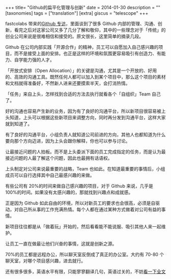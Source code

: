 +++
title= "Github的扁平化管理与创新"
date = 2014-01-30
description = ""
[taxonomies]
tags = ["translation"]
[extra]
giscus = "telescope"
+++

fastcolabs 带来的[Github 专访](http://www.fastcolabs.com/3020181/open-company/inside-githubs-super-lean-management-strategy-and-how-it-drives-innovation)，里面谈到了很多 Github 内部的管理、沟通、创新，看完之后对这家公司又多了几分了解和敬仰，其中的一些理念对于「传统」的创业公司来说是很难相信和接受的。原文很长，这里简单的摘录几段。

Github 在公司内部实践「开源合作」的精神，员工可以自愿加入自己感兴趣的项目，而不是接受上面的安排。也正是这样的环境和氛围更容易吸引有创造力、有能力、自学能力强的人才。

「开放式安排（Open Allocation）」的关键是沟通，尤其是一个开放的、好用的、高效的沟通工具。既然任何人都可以加入到某个项目中，那么这个项目的素材和文档就得准备好，不然新人进来还要摸索半天，会打消热情。

「任务」来自上头，怎样找到合适的方法去执行就看各个「自组织」Team 自己了。

好的沟通也容易产生新的业务，因为有了良好的沟通平台，所以新项目很容易被上头知道，上头可以根据这些新项目来调整方向，同时再分发到沟通平台，这样大家就到知道了。

有了良好的沟通平台，小组负责人就知道公司前进的方向，其他人也都知道为什么要向那个方向迈进，因为上头会跟你解释，你也可以参与讨论。

让最接近问题的人拍板。而不是上头委派下面的员工完成指定的任务，而是认为最接近问题的人最了解这个问题，因此也最拥有话语权。

上头制定对公司来说最重要的战略，Team 也如此。在知道最重要的事情后，小组成员可以自行选择其中自己最感兴趣的来做。

有些公司有 20%的时间来做自己感兴趣的项目，对于 Github 来说，几乎是 100%的时间。如果没有太感兴趣的，那就找到兴趣点和成就感。

正是因为 Github 如此自由的环境，所以对新员工的要求也会很高，必须是自驱动，对自己所从事的工作充满热情。每个人都在通过某种方式做着对公司有益的事情。

新项目往往都是从「做着玩」开始的，然后看看能不能说服、吸引其他人来一起维护。

让员工一直在做最让他们兴奋的事情，这就是创新之源。

70%的员工都是远程办公，所以聊天室反倒成了真正的办公室。大约有 70-80 个聊天室，对哪个项目感兴趣，进去就行。

还有很多很多，英语水平有限，只能寥寥翻译几句，英语过关的，不妨[看一下全文](http://www.fastcolabs.com/3020181/open-company/inside-githubs-super-lean-management-strategy-and-how-it-drives-innovation)
